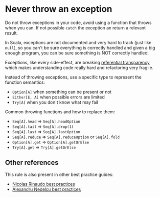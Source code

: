 # Never throw an exception

Do not throw exceptions in your code, avoid using a function that throws when you can. If not possible `catch` the exception an return a relevant result.

In Scala, exceptions are not documented and very hard to track (just like `null`), so you can't be sure everything is correctly handled and given a big enough program, you can be sure something is NOT correctly handled.

Exceptions, like every side-effect, are breaking [referential transparency](https://nrinaudo.github.io/scala-best-practices/definitions/referential_transparency.html) which makes understanding code really hard and refactoring very fragile.

Instead of throwing exceptions, use a specific type to represent the function semantics:

- `Option[A]` when something can be present or not
- `Either[E, A]` when possible errors are limited
- `Try[A]` when you don't know what may fail

Common throwing functions and how to replace them:

- `Seq[A].head` => `Seq[A].headOption`
- `Seq[A].tail` => `Seq[A].drop(1)`
- `Seq[A].last` => `Seq[A].lastOption`
- `Seq[A].reduce` => `Seq[A].reduceOption` or `Seq[A].fold`
- `Option[A].get` => `Option[A].getOrElse`
- `Try[A].get` => `Try[A].getOrElse`

## Other references

This rule is also present in other best practice guides:
- [Nicolas Rinaudo best practices](https://nrinaudo.github.io/scala-best-practices/referential_transparency/avoid_throwing_exceptions.html)
- [Alexandru Nedelcu best practices](https://github.com/alexandru/scala-best-practices/blob/master/sections/2-language-rules.md#27-must-not-throw-exceptions-for-validations-of-user-input-or-flow-control)
